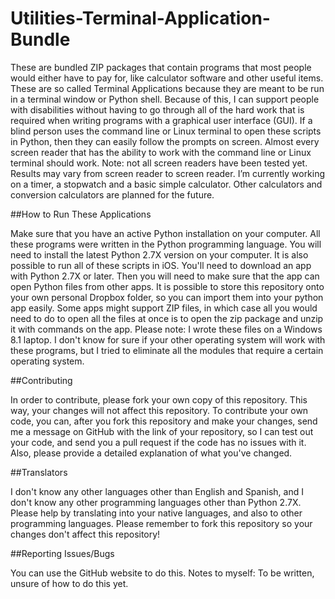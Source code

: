 ﻿# Utilities-Terminal-Application-Bundle

These are bundled ZIP packages that contain programs that most people
would either have to pay for, like calculator software and other
useful items. These are so called Terminal Applications because they
are meant to be run in a terminal window or Python shell. Because of
this, I can support people with disabilities without having to go
through all of the hard work that is required when writing programs
with a graphical user interface (GUI). If a blind person uses the
command line or Linux terminal to open these scripts in Python, then
they can easily follow the prompts on screen. Almost every screen
reader that has the ability to work with the command line or Linux
terminal should work. Note: not all screen readers have been tested
yet. Results may vary from screen reader to screen reader.  I’m
currently working on a timer, a stopwatch and a basic simple
calculator. Other calculators and conversion calculators are planned
for the future.

##How to Run These Applications

Make sure that you have an active Python installation on your
computer. All these programs were written in the Python programming
language. You will need to install the latest Python 2.7X version on
your computer. It is also possible to run all of these scripts in
iOS. You'll need to download an app with Python 2.7X or later. Then
you will need to make sure that the app can open Python files from other
apps. It is possible to store this repository onto your own personal
Dropbox folder, so you can import them into your python app
easily. Some apps might support ZIP files, in which case all you would
need to do to open all the files at once is to open the zip package
and unzip it with commands on the app. Please note: I wrote these
files on a Windows 8.1 laptop. I don't know for sure if your other
operating system will work with these programs, but I tried to
eliminate all the modules that require a certain operating system.

##Contributing

In order to contribute, please fork your own copy of this
repository. This way, your changes will not affect this repository. To
contribute your own code, you can, after you fork this repository and
make your changes, send me a message on GitHub with the link of your
repository, so I can test out your code, and send you a pull request
if the code has no issues with it. Also, please provide a detailed
explanation of what you've changed.

##Translators

I don't know any other languages other than English and Spanish, and
I don't know any other programming languages other than Python
2.7X. Please help by translating into your native languages, and also
to other programming languages. Please remember to fork this
repository so your changes don't affect this repository!

##Reporting Issues/Bugs

You can use the GitHub website to do this. Notes to myself: To be
written, unsure of how to do this yet.
